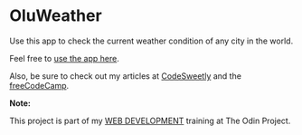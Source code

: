 # OluWeather

Use this app to check the current weather condition of any city in the world.

Feel free to [use the app here](https://oluweather.netlify.app/).

Also, be sure to check out my articles at [CodeSweetly](https://www.codesweetly.com/) and the [freeCodeCamp](https://www.freecodecamp.org/news/author/oluwatobi/).

**Note:**

This project is part of my [WEB DEVELOPMENT](https://www.theodinproject.com/paths/full-stack-javascript/courses/javascript/lessons/weather-app) training at The Odin Project.